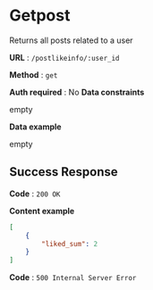 # Getpost

Returns all posts related to a user

**URL** : `/postlikeinfo/:user_id`

**Method** : `get`

**Auth required** : No
**Data constraints**

empty

**Data example**

empty


## Success Response

**Code** : `200 OK`

**Content example**

```json
[
    {
        "liked_sum": 2
    }
]
```
**Code** : `500 Internal Server Error`
